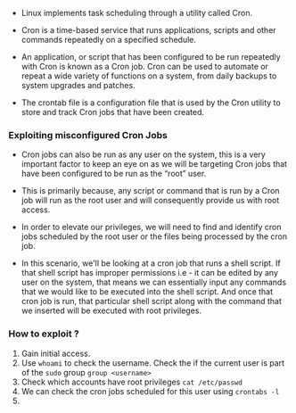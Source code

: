 
- Linux implements task scheduling through a utility called Cron.

- Cron is a time-based service that runs applications, scripts and other commands repeatedly on a specified schedule.

- An application, or script that has been configured to be run repeatedly with Cron is known as a Cron job. Cron can be used to automate or repeat a wide variety of functions on a system, from daily backups to system upgrades and patches.

- The crontab file is a configuration file that is used by the Cron utility to store and track Cron jobs that have been created.

### Exploiting misconfigured Cron Jobs

- Cron jobs can also be run as any user on the system, this is a very important factor to keep an eye on as we will be targeting Cron jobs that have been configured to be run as the “root” user.

- This is primarily because, any script or command that is run by a Cron job will run as the root user and will consequently provide us with root access.

- In order to elevate our privileges, we will need to find and identify cron jobs scheduled by the root user or the files being processed by the cron job.

- In this scenario, we'll be looking at a cron job that runs a shell script. If that shell script has improper permissions i.e - it can be edited by any user on the system, that means we can essentially input any commands that we would like to be executed into the shell script. And once that cron job is run, that particular shell script along with the command that we inserted will be executed with root privileges.

### How to exploit ?

1. Gain initial access.
2. Use `whoami` to check the username. Check the if the current user is part of the `sudo` group `group <username>`
3. Check which accounts have root privileges `cat /etc/passwd`
4. We can check the cron jobs scheduled for this user using `crontabs -l`
5. 